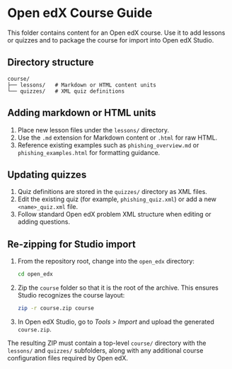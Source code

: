 # Open edX Course Guide

This folder contains content for an Open edX course. Use it to add lessons or quizzes and to package the course for import into Open edX Studio.

## Directory structure

```
course/
├── lessons/   # Markdown or HTML content units
└── quizzes/   # XML quiz definitions
```

## Adding markdown or HTML units

1. Place new lesson files under the `lessons/` directory.
2. Use the `.md` extension for Markdown content or `.html` for raw HTML.
3. Reference existing examples such as `phishing_overview.md` or `phishing_examples.html` for formatting guidance.

## Updating quizzes

1. Quiz definitions are stored in the `quizzes/` directory as XML files.
2. Edit the existing quiz (for example, `phishing_quiz.xml`) or add a new `<name>_quiz.xml` file.
3. Follow standard Open edX problem XML structure when editing or adding questions.

## Re‑zipping for Studio import

1. From the repository root, change into the `open_edx` directory:
   ```bash
   cd open_edx
   ```
2. Zip the `course` folder so that it is the root of the archive. This ensures Studio recognizes the course layout:
   ```bash
   zip -r course.zip course
   ```
3. In Open edX Studio, go to *Tools > Import* and upload the generated `course.zip`.

The resulting ZIP must contain a top-level `course/` directory with the `lessons/` and `quizzes/` subfolders, along with any additional course configuration files required by Open edX.

